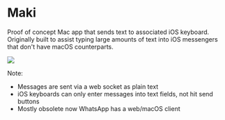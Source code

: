 # Maki
Proof of concept Mac app that sends text to associated iOS keyboard. Originally built to assist typing large amounts of text into iOS messengers that don't have macOS counterparts.

![](http://static.maxfriedrich.de/img/makiprototyp.jpg)

Note:
- Messages are sent via a web socket as plain text
- iOS keyboards can only enter messages into text fields, not hit send buttons
- Mostly obsolete now WhatsApp has a web/macOS client
